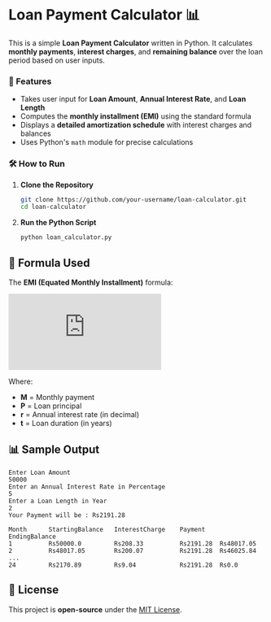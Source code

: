 # Loan Payment Calculator 📊

This is a simple **Loan Payment Calculator** written in Python. It calculates **monthly payments**, **interest charges**, and **remaining balance** over the loan period based on user inputs.

### 🚀 Features
- Takes user input for **Loan Amount**, **Annual Interest Rate**, and **Loan Length**
- Computes the **monthly installment (EMI)** using the standard formula
- Displays a **detailed amortization schedule** with interest charges and balances
- Uses Python's `math` module for precise calculations

### 🛠️ How to Run

1. **Clone the Repository**
   ```sh
   git clone https://github.com/your-username/loan-calculator.git
   cd loan-calculator
   ```

2. **Run the Python Script**
   ```sh
   python loan_calculator.py
   ```

## 📌 Formula Used
The **EMI (Equated Monthly Installment)** formula:

![EMI Formula](https://latex.codecogs.com/png.latex?M%20%3D%20%5Cfrac%7BP%20%5Ctimes%20%5Cleft(%5Cfrac%7Br%7D%7B12%7D%5Cright)%20%5Ctimes%20%5Cleft(1%20%2B%20%5Cfrac%7Br%7D%7B12%7D%5Cright)%5E%7B12t%7D%7D%7B%5Cleft(1%20%2B%20%5Cfrac%7Br%7D%7B12%7D%5Cright)%5E%7B12t%7D%20-%201%7D)

Where:
- **M** = Monthly payment
- **P** = Loan principal
- **r** = Annual interest rate (in decimal)
- **t** = Loan duration (in years)

## 📊 Sample Output
```
Enter Loan Amount  
50000  
Enter an Annual Interest Rate in Percentage  
5  
Enter a Loan Length in Year  
2  
Your Payment will be : Rs2191.28  

Month      StartingBalance   InterestCharge    Payment    EndingBalance  
1          Rs50000.0         Rs208.33          Rs2191.28  Rs48017.05  
2          Rs48017.05        Rs200.07          Rs2191.28  Rs46025.84  
...
24         Rs2170.89         Rs9.04            Rs2191.28  Rs0.0  
```

## 📜 License
This project is **open-source** under the [MIT License](LICENSE).
